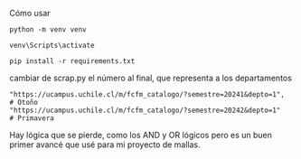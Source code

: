 Cómo usar
```
python -m venv venv 
```
```
venv\Scripts\activate
```
```
pip install -r requirements.txt
```

cambiar de scrap.py el número al final, que representa a los departamentos

    "https://ucampus.uchile.cl/m/fcfm_catalogo/?semestre=20241&depto=1",  # Otoño
    "https://ucampus.uchile.cl/m/fcfm_catalogo/?semestre=20242&depto=1"   # Primavera


Hay lógica que se pierde, como los AND y OR lógicos pero es un buen primer avancé que usé para mi proyecto de mallas.